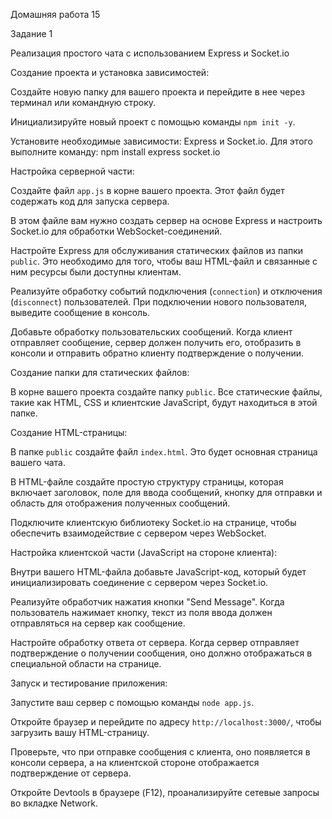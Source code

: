 Домашняя работа 15


Задание 1


Реализация простого чата с использованием Express и Socket.io


Создание проекта и установка зависимостей:


Создайте новую папку для вашего проекта и перейдите в нее через терминал или командную строку.

Инициализируйте новый проект с помощью команды `npm init -y`.

Установите необходимые зависимости: Express и Socket.io. Для этого выполните команду: npm install express socket.io


Настройка серверной части:


Создайте файл `app.js` в корне вашего проекта. Этот файл будет содержать код для запуска сервера.

В этом файле вам нужно создать сервер на основе Express и настроить Socket.io для обработки WebSocket-соединений.

Настройте Express для обслуживания статических файлов из папки `public`. Это необходимо для того, чтобы ваш HTML-файл и связанные с ним ресурсы были доступны клиентам.

Реализуйте обработку событий подключения (`connection`) и отключения (`disconnect`) пользователей. При подключении нового пользователя, выведите сообщение в консоль.

Добавьте обработку пользовательских сообщений. Когда клиент отправляет сообщение, сервер должен получить его, отобразить в консоли и отправить обратно клиенту подтверждение о получении.


Создание папки для статических файлов:


В корне вашего проекта создайте папку `public`. Все статические файлы, такие как HTML, CSS и клиентские JavaScript, будут находиться в этой папке.


Создание HTML-страницы:


В папке `public` создайте файл `index.html`. Это будет основная страница вашего чата.

В HTML-файле создайте простую структуру страницы, которая включает заголовок, поле для ввода сообщений, кнопку для отправки и область для отображения полученных сообщений.

Подключите клиентскую библиотеку Socket.io на странице, чтобы обеспечить взаимодействие с сервером через WebSocket.


Настройка клиентской части (JavaScript на стороне клиента):


Внутри вашего HTML-файла добавьте JavaScript-код, который будет инициализировать соединение с сервером через Socket.io.

Реализуйте обработчик нажатия кнопки "Send Message". Когда пользователь нажимает кнопку, текст из поля ввода должен отправляться на сервер как сообщение.

Настройте обработку ответа от сервера. Когда сервер отправляет подтверждение о получении сообщения, оно должно отображаться в специальной области на странице.


Запуск и тестирование приложения:


Запустите ваш сервер с помощью команды `node app.js`.

Откройте браузер и перейдите по адресу `http://localhost:3000/`, чтобы загрузить вашу HTML-страницу.

Проверьте, что при отправке сообщения с клиента, оно появляется в консоли сервера, а на клиентской стороне отображается подтверждение от сервера.

Откройте Devtools в браузере (F12), проанализируйте сетевые запросы во вкладке Network.

